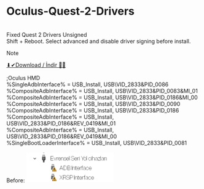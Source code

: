 # Oculus-Quest-2-Drivers
<br>Fixed Quest 2 Drivers Unsigned
<br>Shift + Reboot. Select advanced and disable driver signing before install.
<br>
> [!NOTE]
<a href="https://github.com/ny4rlk0/Oculus-Quest-2-ADB-Drivers/releases/download/quest_2_adb_driver/Quest.2.ADB.Drivers.-.ny4rlk0.zip">⬇✔Download / İndir 💾✅</a>
<br>
<br>;Oculus HMD
<br>%SingleAdbInterface%        = USB_Install, USB\VID_2833&PID_0086
<br>%CompositeAdbInterface%     = USB_Install, USB\VID_2833&PID_0083&MI_01
<br>%CompositeAdbInterface%     = USB_Install, USB\VID_2833&PID_0186&MI_00
<br>%CompositeAdbInterface%     = USB_Install, USB\VID_2833&PID_0090
<br>%CompositeAdbInterface%     = USB_Install, USB\VID_2833&PID_0186
<br>%CompositeAdbInterface%     = USB_Install, USB\VID_2833&PID_0186&REV_0419&MI_01
<br>%CompositeAdbInterface%     = USB_Install, USB\VID_2833&PID_0186&REV_0419&MI_00
<br>%SingleBootLoaderInterface% = USB_Install, USB\VID_2833&PID_0081
<br>
<br>Before:
![IMG](https://raw.githubusercontent.com/ny4rlk0/Oculus-Quest-2-ADB-Drivers/refs/heads/main/1.png)
